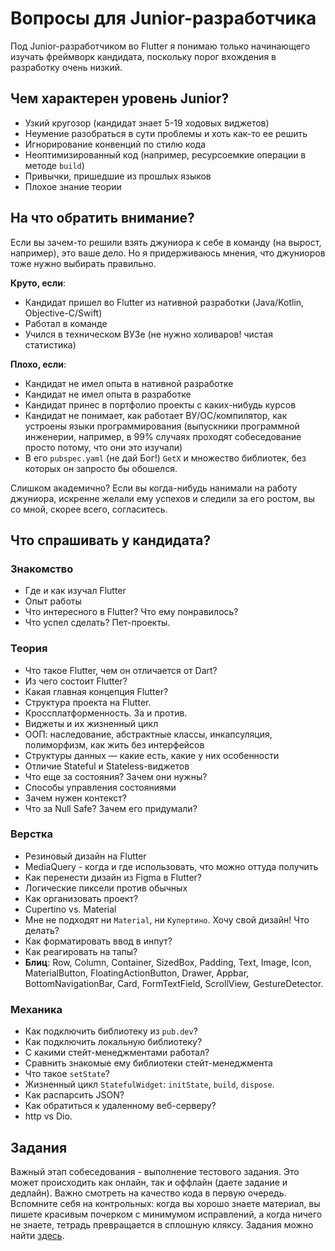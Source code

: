 # Вопросы для Junior-разработчика
Под Junior-разработчиком во Flutter я понимаю только начинающего изучать фреймворк кандидата, поскольку порог вхождения в разработку очень низкий.

## Чем характерен уровень Junior?
- Узкий кругозор (кандидат знает 5-19 ходовых виджетов)
- Неумение разобраться в сути проблемы и хоть как-то ее решить
- Игнорирование конвенций по стилю кода
- Неоптимизированный код (например, ресурсоемкие операции в методе `build`)
- Привычки, пришедшие из прошлых языков
- Плохое знание теории

## На что обратить внимание?
Если вы зачем-то решили взять джуниора к себе в команду (на вырост, например), это ваше дело. Но я придерживаюсь мнения, что джуниоров тоже нужно выбирать правильно.


**Круто, если**: 
- Кандидат пришел во Flutter из нативной разработки (Java/Kotlin, Objective-C/Swift)
- Работал в команде
- Учился в техническом ВУЗе (не нужно холиваров! чистая статистика)

**Плохо, если**:
- Кандидат не имел опыта в нативной разработке
- Кандидат не имел опыта в разработке
- Кандидат принес в портфолио проекты с каких-нибудь курсов
- Кандидат не понимает, как работает ВУ/ОС/компилятор, как устроены языки программирования (выпускники программной инженерии, например, в 99% случаях проходят собеседование просто потому, что они это изучали)
- В его `pubspec.yaml` (не дай Бог!) `GetX` и множество библиотек, без которых он запросто бы обошелся.

Слишком академично? Если вы когда-нибудь нанимали на работу джуниора, искренне желали ему успехов и следили за его ростом, вы со мной, скорее всего, согласитесь.

## Что спрашивать у кандидата?

### Знакомство
- Где и как изучал Flutter
- Опыт работы
- Что интересного в Flutter? Что ему понравилось?
- Что успел сделать? Пет-проекты.

### Теория
- Что такое Flutter, чем он отличается от Dart?
- Из чего состоит Flutter?
- Какая главная концепция Flutter?
- Структура проекта на Flutter.
- Кроссплатформенность. За и против.
- Виджеты и их жизненный цикл
- ООП: наследование, абстрактные классы, инкапсуляция, полиморфизм, как жить без интерфейсов
- Структуры данных — какие есть, какие у них особенности
- Отличие Stateful и Stateless-виджетов
- Что еще за состояния? Зачем они нужны?
- Способы управления состояниями
- Зачем нужен контекст?
- Что за Null Safe? Зачем его придумали?

### Верстка
- Резиновый дизайн на Flutter
- MediaQuery - когда и где использовать, что можно оттуда получить
- Как перенести дизайн из Figma в Flutter?
- Логические пиксели против обычных 
- Как организовать проект?
- Cupertino vs. Material
- Мне не подходят ни `Material`, ни `Купертино`. Хочу свой дизайн! Что делать?
- Как форматировать ввод в инпут?
- Как реагировать на тапы?
- **Блиц**: Row, Column, Container, SizedBox, Padding, Text, Image, Icon, MaterialButton, FloatingActionButton, Drawer, Appbar, BottomNavigationBar, Card, FormTextField, ScrollView, GestureDetector.


### Механика
- Как подключить библиотеку из `pub.dev`?
- Как подключить локальную библиотеку?
- С какими стейт-менеджментами работал? 
- Сравнить знакомые ему библиотеки стейт-менеджмента
- Что такое `setState`?
- Жизненный цикл `StatefulWidget`: `initState`, `build`, `dispose`.
- Как распарсить JSON?
- Как обратиться к удаленному веб-серверу?
- http vs Dio.

## Задания
Важный этап собеседования - выполнение тестового задания. Это может происходить как онлайн, так и оффлайн (даете задание и дедлайн). Важно смотреть на качество кода в первую очередь. Вспомните себя на контрольных: когда вы хорошо знаете материал, вы пишете красивым почерком с минимумом исправлений, а когда ничего не знаете, тетрадь превращается в сплошную кляксу. Задания можно найти [здесь](https://github.com/thematver/flutterish/tasks).